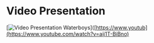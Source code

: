 # Video Presentation


[![Video Presentation Waterboys](https://img.youtube.com/vi/aij1T-BiBno/0.jpg)]([https://www.youtub](https://www.youtube.com/watch?v=aij1T-BiBno)
